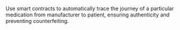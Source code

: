 
<p> Use smart contracts to automatically trace the journey of a particular medication from manufacturer to patient, ensuring authenticity and preventing counterfeiting. </p>

